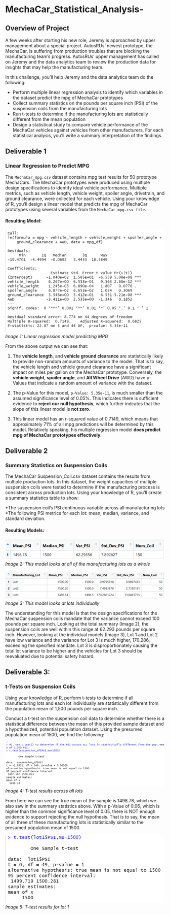 # MechaCar_Statistical_Analysis-

## Overview of Project
A few weeks after starting his new role, Jeremy is approached by upper management about a special project. AutosRUs’ newest prototype, the MechaCar, is suffering from production troubles that are blocking the manufacturing team’s progress. AutosRUs’ upper management has called on Jeremy and the data analytics team to review the production data for insights that may help the manufacturing team.

In this challenge, you’ll help Jeremy and the data analytics team do the following:

* Perform multiple linear regression analysis to identify which variables in the dataset predict the mpg of MechaCar prototypes
* Collect summary statistics on the pounds per square inch (PSI) of the suspension coils from the manufacturing lots
* Run t-tests to determine if the manufacturing lots are statistically different from the mean population
* Design a statistical study to compare vehicle performance of the MechaCar vehicles against vehicles from other manufacturers. For each statistical analysis, you’ll write a summary interpretation of the findings.

## Deliverable 1
### Linear Regression to Predict MPG

The `MechaCar_mpg.csv` dataset contains mpg test results for 50 prototype MechaCars. The MechaCar prototypes were produced using multiple design specifications to identify ideal vehicle performance. Multiple metrics, such as vehicle length, vehicle weight, spoiler angle, drivetrain, and ground clearance, were collected for each vehicle. Using your knowledge of R, you’ll design a linear model that predicts the mpg of MechaCar prototypes using several variables from the `MechaCar_mpg.csv file`.

#### Resulting Model:

![linear_regression.png](/Resources/linear_regression.png)
*Image 1: Linear regression model predicting MPG*

From the above output we can see that:

1. The **vehicle length**, and **vehicle ground clearance** are statistically likely to provide non-random amounts of variance to the model. That is to say, the vehicle length and vehicle ground clearance have a significant impact on miles per gallon on the MechaCar prototype. Conversely,
the **vehicle weight**, **spoiler angle**, and **All Wheel Drive** (AWD) have p-Values that indicate a random amount of variance with the dataset.  

2. The p-Value for this model, ```p-Value: 5.35e-11```, is much smaller than the assumed significance level of 0.05%. This indicates there is sufficient evidence to **reject our null hypothesis**, which further indcates that the slope of this linear model is **not zero**.


3.  This linear model has an r-squared value of 0.7149, which means that approximately 71% of all mpg predictions will be determined by this model. Relatively speaking, his multiple regression model **does predict mpg of MechaCar prototypes effectively**. 

## Deliverable 2
### Summary Statistics on Suspension Coils

The MechaCar Suspension_Coil.csv dataset contains the results from multiple production lots. In this dataset, the weight capacities of multiple suspension coils were tested to determine if the manufacturing process is consistent across production lots. Using your knowledge of R, you’ll create a summary statistics table to show:

*The suspension coil’s PSI continuous variable across all manufacturing lots
*The following PSI metrics for each lot: mean, median, variance, and standard deviation.

#### Resulting Models:

![total_summary.png](/Resources/total_summary.png)<br>
*Image 2: This model looks at all of the manufacturing lots as a whole*
<br>
<br>
![lot_summary.png](/Resources/lot_summary.png)<br>
*Image 3: This model looks at lots individually*

The understanding for this model is that the design specifications for the MechaCar suspension coils mandate that the variance cannot exceed 100 pounds per square inch. Looking at the total summary (Image 2), the suspension coils are well within this range at 62.293 pounds per square inch. However, looking at the individual models (Image 3), Lot 1 and Lot 2 have low variance and the variance for Lot 3 is much higher, 170.286, exceeding the specified mandate. Lot 3 is disproportionately causing the total lot variance to be higher and the vehicles for Lot 3 should be reevaluated due to potential safety hazard.

## Deliverable 3:  
### t-Tests on Suspension Coils

Using your knowledge of R, perform t-tests to determine if all manufacturing lots and each lot individually are statistically different from the population mean of 1,500 pounds per square inch.

Conduct a t-test on the suspension coil data to determine whether there is a statistical difference between the mean of this provided sample dataset and a hypothesized, potential population dataset. Using the presumed population mean of 1500, we find the following:

![ttest_all_lots.png](/Resources/ttest_all_lots.png)
*Image 4: T-test results across all lots*

From here we can see the true mean of the sample is 1498.78, which we also saw in the summary statistics above. With a p-Value of 0.06, which is higher than the common significance level of 0.05, there is NOT enough evidence to support rejecting the null hypothesis. That is to say, the mean of all three of these manufacturing lots is statistically similar to the presumed population mean of 1500.

![lot_1_ttest.png](/Resources/lot_1_ttest.png)
*Image 5: T-test results for lot 1*

